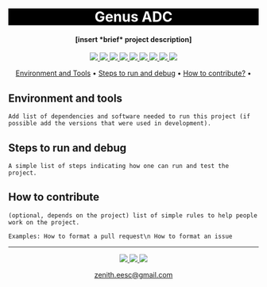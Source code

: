 <h1 align="center" style="color:white; background-color:black">Genus ADC</h1>
<h4 align="center">[insert *brief* project description]</h4>

<p align="center">
	<a href="http://zenith.eesc.usp.br/">
    <img src="https://img.shields.io/badge/Zenith-Embarcados-black?style=for-the-badge"/>
    </a>
    <a href="https://eesc.usp.br/">
    <img src="https://img.shields.io/badge/Linked%20to-EESC--USP-black?style=for-the-badge"/>
    </a>
    <a href="https://github.com/zenitheesc/Genus-ADC/blob/main/LICENSE">
    <img src="https://img.shields.io/github/license/zenitheesc/Genus-ADC?style=for-the-badge"/>
    </a>
    <a href="https://github.com/zenitheesc/Genus-ADC/issues">
    <img src="https://img.shields.io/github/issues/zenitheesc/Genus-ADC?style=for-the-badge"/>
    </a>
    <a href="https://github.com/zenitheesc/Genus-ADC/commits/main">
    <img src="https://img.shields.io/github/commit-activity/m/zenitheesc/Genus-ADC?style=for-the-badge">
    </a>
    <a href="https://github.com/zenitheesc/Genus-ADC/graphs/contributors">
    <img src="https://img.shields.io/github/contributors/zenitheesc/Genus-ADC?style=for-the-badge"/>
    </a>
    <a href="https://github.com/zenitheesc/Genus-ADC/commits/main">
    <img src="https://img.shields.io/github/last-commit/zenitheesc/Genus-ADC?style=for-the-badge"/>
    </a>
    <a href="https://github.com/zenitheesc/Genus-ADC/issues">
    <img src="https://img.shields.io/github/issues-raw/zenitheesc/Genus-ADC?style=for-the-badge" />
    </a>
    <a href="https://github.com/zenitheesc/Genus-ADC/pulls">
    <img src = "https://img.shields.io/github/issues-pr-raw/zenitheesc/Genus-ADC?style=for-the-badge">
    </a>
</p>

<p align="center">
    <a href="#environment-and-tools">Environment and Tools</a> •
    <a href="#steps-to-run-and-debug">Steps to run and debug</a> •
    <a href="#how-to-contribute">How to contribute?</a> •
</p>

## Environment and tools

`Add list of dependencies and software needed to run this project (if possible add the versions that were used in development).`

## Steps to run and debug

`A simple list of steps indicating how one can run and test the project.`

## How to contribute

`(optional, depends on the project) list of simple rules to help people work on the project.`

`Examples: How to format a pull request\n How to format an issue`

---

<p align="center">
    <a href="http://zenith.eesc.usp.br">
    <img src="https://img.shields.io/badge/Check%20out-Zenith's Oficial Website-black?style=for-the-badge" />
    </a> 
    <a href="https://www.facebook.com/zenitheesc">
    <img src="https://img.shields.io/badge/Like%20us%20on-facebook-blue?style=for-the-badge"/>
    </a> 
    <a href="https://www.instagram.com/zenith_eesc/">
    <img src="https://img.shields.io/badge/Follow%20us%20on-Instagram-red?style=for-the-badge"/>
    </a>

</p>
<p align = "center">
<a href="zenith.eesc@gmail.com">zenith.eesc@gmail.com</a>
</p>
